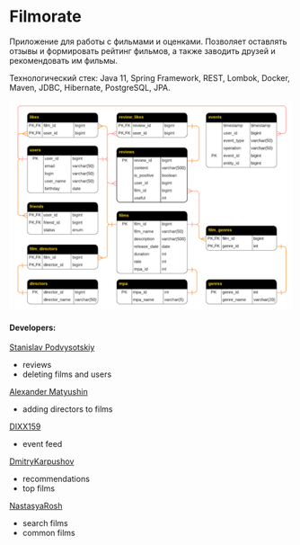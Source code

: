 # Filmorate

Приложение для работы с фильмами и оценками.
Позволяет оставлять отзывы и формировать рейтинг фильмов, а также заводить друзей и рекомендовать им фильмы.

Технологический стек: Java 11, Spring Framework, REST, Lombok, Docker, Maven, JDBC, Hibernate, PostgreSQL, JPA.

![Схема БД](https://github.com/fixercom/sql_img_schemes/raw/master/shema.png)
#### Developers:
[Stanislav Podvysotskiy](https://github.com/StanislavPodvysotskiy)
- reviews
- deleting films and users

[Alexander Matyushin](https://github.com/fixercom)
- adding directors to films

[DIXX159](https://github.com/DIXX159)
- event feed

[DmitryKarpushov](https://github.com/DmitryKarpushov)
- recommendations
- top films

[NastasyaRosh](https://github.com/NastasyaRosh)
- search films
- common films
